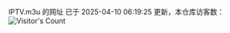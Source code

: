 IPTV.m3u 的网址 已于 2025-04-10 06:19:25 更新，本仓库访客数：![Visitor's Count](https://profile-counter.glitch.me/hero1898_tv/count.svg)
